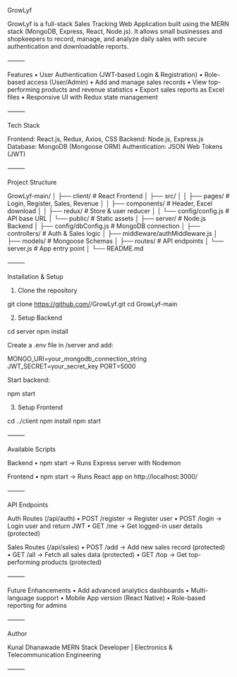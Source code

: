 
GrowLyf

GrowLyf is a full-stack Sales Tracking Web Application built using the MERN stack (MongoDB, Express, React, Node.js).
It allows small businesses and shopkeepers to record, manage, and analyze daily sales with secure authentication and downloadable reports.

⸻

Features
	•	User Authentication (JWT-based Login & Registration)
	•	Role-based access (User/Admin)
	•	Add and manage sales records
	•	View top-performing products and revenue statistics
	•	Export sales reports as Excel files
	•	Responsive UI with Redux state management

⸻

Tech Stack

Frontend: React.js, Redux, Axios, CSS
Backend: Node.js, Express.js
Database: MongoDB (Mongoose ORM)
Authentication: JSON Web Tokens (JWT)

⸻

Project Structure

GrowLyf-main/
│
├── client/                     # React Frontend
│   ├── src/
│   │   ├── pages/              # Login, Register, Sales, Revenue
│   │   ├── components/         # Header, Excel download
│   │   ├── redux/              # Store & user reducer
│   │   └── config/config.js     # API base URL
│   └── public/                 # Static assets
│
├── server/                     # Node.js Backend
│   ├── config/dbConfig.js       # MongoDB connection
│   ├── controllers/            # Auth & Sales logic
│   ├── middleware/authMiddleware.js
│   ├── models/                 # Mongoose Schemas
│   ├── routes/                 # API endpoints
│   └── server.js               # App entry point
│
└── README.md


⸻

Installation & Setup

1. Clone the repository

git clone https://github.com/<your-username>/GrowLyf.git
cd GrowLyf-main

2. Setup Backend

cd server
npm install

Create a .env file in /server and add:

MONGO_URI=your_mongodb_connection_string
JWT_SECRET=your_secret_key
PORT=5000

Start backend:

npm start

3. Setup Frontend

cd ../client
npm install
npm start


⸻

Available Scripts

Backend
	•	npm start → Runs Express server with Nodemon

Frontend
	•	npm start → Runs React app on http://localhost:3000/

⸻

API Endpoints

Auth Routes (/api/auth)
	•	POST /register → Register user
	•	POST /login → Login user and return JWT
	•	GET /me → Get logged-in user details (protected)

Sales Routes (/api/sales)
	•	POST /add → Add new sales record (protected)
	•	GET /all → Fetch all sales data (protected)
	•	GET /top → Get top-performing products (protected)

⸻

Future Enhancements
	•	Add advanced analytics dashboards
	•	Multi-language support
	•	Mobile App version (React Native)
	•	Role-based reporting for admins

⸻

Author

Kunal Dhanawade
MERN Stack Developer | Electronics & Telecommunication Engineering

⸻
